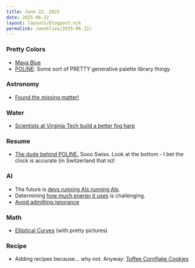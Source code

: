 ```yaml
---
title: June 22, 2025
date: 2025-06-22
layout: layouts/blogpost.njk
permalink: /weeklies/2025-06-22/
---
```


### Pretty Colors
* <span meta="2025-06-16T17:46"></span> [Maya Blue](https://www.mexicolore.co.uk/maya/home/maya-blue-unlocking-the-mysteries-of-an-ancient-pigment)
* <span meta="2025-06-18T20:44"></span> [POLINE](https://meodai.github.io/poline/):  Some sort of PRETTY generative palette library thingy.

### Astronomy
* <span meta="2025-06-18T04:54"></span> [Found the missing matter!](https://gizmodo.com/astronomers-just-solved-the-mystery-of-the-universes-missing-matter-2000616320)

### Water
* <span meta="2025-06-18T05:07"></span> [Scientists at Virginia Tech build a better fog harp](https://arstechnica.com/science/2025/06/these-va-tech-scientists-are-building-a-better-fog-harp/)

### Resume
* <span meta="2025-06-18T20:58"></span> [The dude behind POLINE.](https://elastiq.ch/) Sooo Swiss.  Look at the bottom - I bet the clock is accurate (in Switzerland that is)!

### AI
* <span meta="2025-06-21T23:51"></span> The future is [devs running AIs running AIs](https://sourcegraph.com/blog/revenge-of-the-junior-developer).
* <span meta="2025-06-20T14:47"></span> Determining [how much energy it uses](https://www.wired.com/story/ai-carbon-emissions-energy-unknown-mystery-research/) is challenging.
* <span meta="2025-06-20T21:49"></span> [Avoid admitting ignorance](https://arstechnica.com/tech-policy/2025/06/to-avoid-admitting-ignorance-meta-ai-says-mans-number-is-a-company-helpline/)

### Math
* <span meta="2025-06-19T14:28"></span> [Elliptical Curves](https://elliptic-curves.art/) (with pretty pictures)

### Recipe
* <span meta="2025-06-22T01:21"></span> Adding recipes because... why not. Anyway: [Toffee Cornflake Cookies](/recipes/Toffee_Cornflake/)
